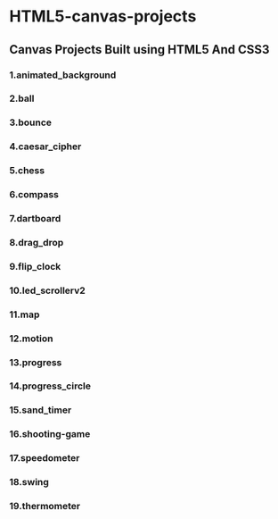 # HTML5-canvas-projects

## Canvas Projects Built using HTML5 And CSS3

### 1.animated_background

### 2.ball

### 3.bounce

### 4.caesar_cipher

### 5.chess

### 6.compass

### 7.dartboard

### 8.drag_drop

### 9.flip_clock

### 10.led_scrollerv2

### 11.map

### 12.motion

### 13.progress

### 14.progress_circle

### 15.sand_timer

### 16.shooting-game

### 17.speedometer

### 18.swing

### 19.thermometer
